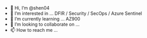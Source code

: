 - 👋 Hi, I’m @shen04
- 👀 I’m interested in ... DFIR / Security / SecOps / Azure Sentinel
- 🌱 I’m currently learning ... AZ900 
- 💞️ I’m looking to collaborate on ...
- 📫 How to reach me ...

<!---
shen04/shen04 is a ✨ special ✨ repository because its `README.md` (this file) appears on your GitHub profile.
You can click the Preview link to take a look at your changes.
--->
